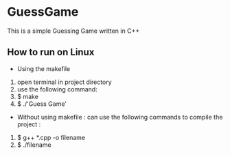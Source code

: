 # GuessGame
This is a simple Guessing Game written in C++

## How to run on Linux
* Using the makefile
1. open terminal in project directory
2. use the following command:
3. $ make
4. $ ./'Guess Game'

* Without using makefile : can use the following commands to compile the project :
1. $ g++ *.cpp -o filename
2. $ ./filename
